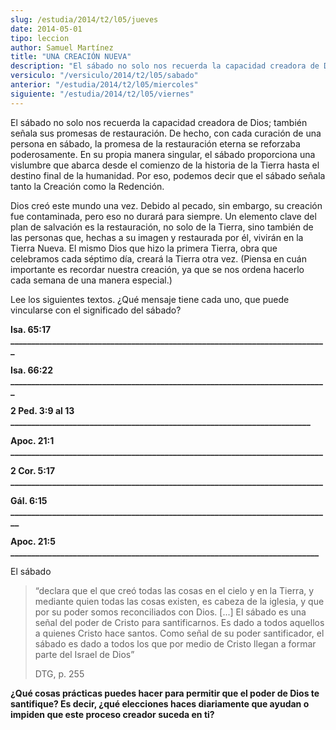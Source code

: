 ```yaml
---
slug: /estudia/2014/t2/l05/jueves
date: 2014-05-01
tipo: leccion
author: Samuel Martínez
title: "UNA CREACIÓN NUEVA"
description: "El sábado no solo nos recuerda la capacidad creadora de Dios; también señala sus promesas de restauración. De hecho, con cada curación de una persona en sábado, la promesa de la restauración eterna se reforzaba poderosamente. En su propia manera singular, el sábado proporciona una..."
versiculo: "/versiculo/2014/t2/l05/sabado"
anterior: "/estudia/2014/t2/l05/miercoles"
siguiente: "/estudia/2014/t2/l05/viernes"
---
```


El sábado no solo nos recuerda la capacidad creadora de Dios; también señala sus promesas de restauración. De hecho, con cada curación de una persona en sábado, la promesa de la restauración eterna se reforzaba poderosamente. En su propia manera singular, el sábado proporciona una vislumbre que abarca desde el comienzo de la historia de la Tierra hasta el destino final de la humanidad. Por eso, podemos decir que el sábado señala tanto la Creación como la Redención.

Dios creó este mundo una vez. Debido al pecado, sin embargo, su creación fue contaminada, pero eso no durará para siempre. Un elemento clave del plan de salvación es la restauración, no solo de la Tierra, sino también de las personas que, hechas a su imagen y restaurada por él, vivirán en la Tierra Nueva. El mismo Dios que hizo la primera Tierra, obra que celebramos cada séptimo día, creará la Tierra otra vez. (Piensa en cuán importante es recordar nuestra creación, ya que se nos ordena hacerlo cada semana de una manera especial.)

Lee los siguientes textos. ¿Qué mensaje tiene cada uno, que puede vincularse con el significado del sábado?

**Isa. 65:17 \_\_\_\_\_\_\_\_\_\_\_\_\_\_\_\_\_\_\_\_\_\_\_\_\_\_\_\_\_\_\_\_\_\_\_\_\_\_\_\_\_\_\_\_\_\_\_\_\_\_\_\_\_\_\_\_\_\_\_\_\_\_\_\_\_\_\_\_\_\_\_\_\_\_\_\_**

**Isa. 66:22 \_\_\_\_\_\_\_\_\_\_\_\_\_\_\_\_\_\_\_\_\_\_\_\_\_\_\_\_\_\_\_\_\_\_\_\_\_\_\_\_\_\_\_\_\_\_\_\_\_\_\_\_\_\_\_\_\_\_\_\_\_\_\_\_\_\_\_\_\_\_\_\_\_\_\_\_**

**2 Ped. 3:9 al 13 \_\_\_\_\_\_\_\_\_\_\_\_\_\_\_\_\_\_\_\_\_\_\_\_\_\_\_\_\_\_\_\_\_\_\_\_\_\_\_\_\_\_\_\_\_\_\_\_\_\_\_\_\_\_\_\_\_\_\_\_\_\_\_\_\_\_\_\_\_\_\_\_**

**Apoc. 21:1 \_\_\_\_\_\_\_\_\_\_\_\_\_\_\_\_\_\_\_\_\_\_\_\_\_\_\_\_\_\_\_\_\_\_\_\_\_\_\_\_\_\_\_\_\_\_\_\_\_\_\_\_\_\_\_\_\_\_\_\_\_\_\_\_\_\_\_\_\_\_\_\_\_\_\_**

**2 Cor. 5:17 \_\_\_\_\_\_\_\_\_\_\_\_\_\_\_\_\_\_\_\_\_\_\_\_\_\_\_\_\_\_\_\_\_\_\_\_\_\_\_\_\_\_\_\_\_\_\_\_\_\_\_\_\_\_\_\_\_\_\_\_\_\_\_\_\_\_\_\_\_\_\_\_\_\_\_**

**Gál. 6:15 \_\_\_\_\_\_\_\_\_\_\_\_\_\_\_\_\_\_\_\_\_\_\_\_\_\_\_\_\_\_\_\_\_\_\_\_\_\_\_\_\_\_\_\_\_\_\_\_\_\_\_\_\_\_\_\_\_\_\_\_\_\_\_\_\_\_\_\_\_\_\_\_\_\_\_\_\_**

**Apoc. 21:5 \_\_\_\_\_\_\_\_\_\_\_\_\_\_\_\_\_\_\_\_\_\_\_\_\_\_\_\_\_\_\_\_\_\_\_\_\_\_\_\_\_\_\_\_\_\_\_\_\_\_\_\_\_\_\_\_\_\_\_\_\_\_\_\_\_\_\_\_\_\_\_\_\_\_**

El sábado

> “declara que el que creó todas las cosas en el cielo y en la Tierra, y mediante quien todas las cosas existen, es cabeza de la iglesia, y que por su poder somos reconciliados con Dios. [...] El sábado es una señal del poder de Cristo para santificarnos. Es dado a todos aquellos a quienes Cristo hace santos. Como señal de su poder santificador, el sábado es dado a todos los que por medio de Cristo llegan a formar parte del Israel de Dios”
>
> DTG, p. 255

**¿Qué cosas prácticas puedes hacer para permitir que el poder de Dios te santifique? Es decir, ¿qué elecciones haces diariamente que ayudan o impiden que este proceso creador suceda en ti?**
